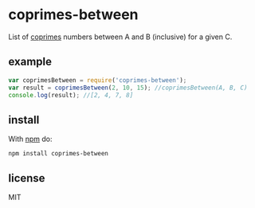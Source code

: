 # coprimes-between

List of [coprimes](https://en.wikipedia.org/wiki/Coprime_integers) numbers between A and B (inclusive) for a given C.

## example

``` js
var coprimesBetween = require('coprimes-between');
var result = coprimesBetween(2, 10, 15); //coprimesBetween(A, B, C)
console.log(result); //[2, 4, 7, 8]
```

## install

With [npm](http://npmjs.org) do:

```
npm install coprimes-between
```

## license

MIT